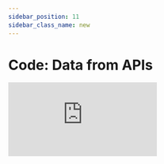 ```yaml
---
sidebar_position: 11
sidebar_class_name: new
---
```


# Code: Data from APIs

 <div style={{position: 'relative', paddingBottom: '59.01639344262295%', height: 0}}>
   <iframe src="https://www.loom.com/embed/c3d2177a8b744ea7b8a939bdbd3881dc?sid=0388946a-9b00-4095-b8f5-4acc3f3cec75" frameBorder={0} webkitallowfullscreen mozallowfullscreen allowFullScreen style={{position: 'absolute', top: 0, left: 0, width: '100%', height: '100%'}} />
 </div>

<br />

Retrieve data from web APIs and import it into Decipad using our Code Integration feature. To create a code integration, add a new integration block and choose "Code" (see [Integration Basics](/docs/integrations/basics) for details). In the code editor, you'll find an example that showcases how to fetch data from a public web API:

## Running Code

![code editor](./img/code-codeeditor.png)

In order to get data from a code integration into your document, you need to first run the code with the "Run"-button. Once ran, you can then continue to the result preview either via the navigation bar, or the "Continue"-button. Upon running the code, we will show you a small console at the bottom of the code block so you get feedback on any errors that may occur.

## Previewing Data

![result preview](./img/code-preview.png)

On the preview pane you will see the result and the format it will be available in in your document. Here you can change the type of the columns or simple result, and make sure that you actually got the data you wanted. Once done with this step, the "Insert"-button will give you a new integration block that you can re-use in your document just like any other variable (see [Integration Basics](/docs/integrations/basics) for details).

## Private Keys

To query against a private API, you can use our API secret feature to make sure that your actual credentials are not exposed when publishing or sharing your notebook. To add an API secret go to your workspace and select "Data Connections" from the sidebar menu. After saving your API key, it will the be available for insertion in all notebooks in your workspace.

:::note Examples
For security reasons, API secrets can only be used directly in a `fetch()` statement. You can not assign them to variables or use them arbitrarily.
:::
